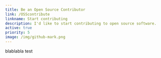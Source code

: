 ```yaml
---
title: Be an Open Source Contributor
link: /OSScontribute
linkname: Start contributing
description: I'd like to start contributing to open source software.
active: true
priority: 5
image: /img/github-mark.png
---
```

blablabla test